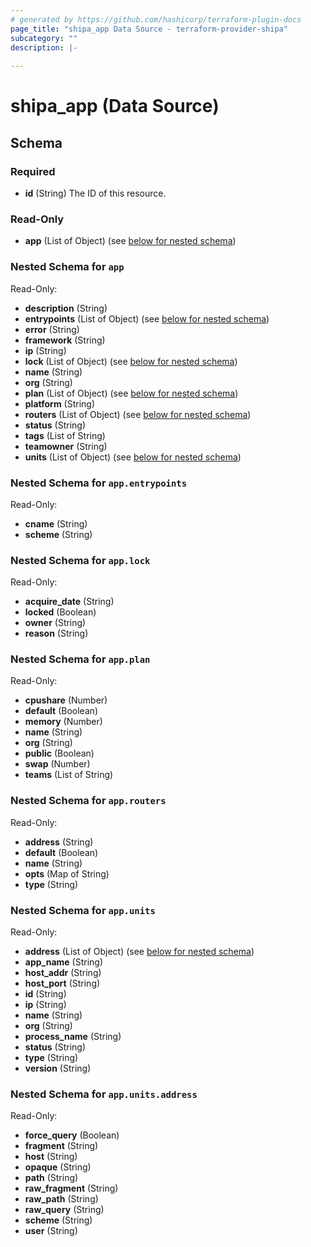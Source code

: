 ```yaml
---
# generated by https://github.com/hashicorp/terraform-plugin-docs
page_title: "shipa_app Data Source - terraform-provider-shipa"
subcategory: ""
description: |-
  
---
```


# shipa_app (Data Source)





<!-- schema generated by tfplugindocs -->
## Schema

### Required

- **id** (String) The ID of this resource.

### Read-Only

- **app** (List of Object) (see [below for nested schema](#nestedatt--app))

<a id="nestedatt--app"></a>
### Nested Schema for `app`

Read-Only:

- **description** (String)
- **entrypoints** (List of Object) (see [below for nested schema](#nestedobjatt--app--entrypoints))
- **error** (String)
- **framework** (String)
- **ip** (String)
- **lock** (List of Object) (see [below for nested schema](#nestedobjatt--app--lock))
- **name** (String)
- **org** (String)
- **plan** (List of Object) (see [below for nested schema](#nestedobjatt--app--plan))
- **platform** (String)
- **routers** (List of Object) (see [below for nested schema](#nestedobjatt--app--routers))
- **status** (String)
- **tags** (List of String)
- **teamowner** (String)
- **units** (List of Object) (see [below for nested schema](#nestedobjatt--app--units))

<a id="nestedobjatt--app--entrypoints"></a>
### Nested Schema for `app.entrypoints`

Read-Only:

- **cname** (String)
- **scheme** (String)


<a id="nestedobjatt--app--lock"></a>
### Nested Schema for `app.lock`

Read-Only:

- **acquire_date** (String)
- **locked** (Boolean)
- **owner** (String)
- **reason** (String)


<a id="nestedobjatt--app--plan"></a>
### Nested Schema for `app.plan`

Read-Only:

- **cpushare** (Number)
- **default** (Boolean)
- **memory** (Number)
- **name** (String)
- **org** (String)
- **public** (Boolean)
- **swap** (Number)
- **teams** (List of String)


<a id="nestedobjatt--app--routers"></a>
### Nested Schema for `app.routers`

Read-Only:

- **address** (String)
- **default** (Boolean)
- **name** (String)
- **opts** (Map of String)
- **type** (String)


<a id="nestedobjatt--app--units"></a>
### Nested Schema for `app.units`

Read-Only:

- **address** (List of Object) (see [below for nested schema](#nestedobjatt--app--units--address))
- **app_name** (String)
- **host_addr** (String)
- **host_port** (String)
- **id** (String)
- **ip** (String)
- **name** (String)
- **org** (String)
- **process_name** (String)
- **status** (String)
- **type** (String)
- **version** (String)

<a id="nestedobjatt--app--units--address"></a>
### Nested Schema for `app.units.address`

Read-Only:

- **force_query** (Boolean)
- **fragment** (String)
- **host** (String)
- **opaque** (String)
- **path** (String)
- **raw_fragment** (String)
- **raw_path** (String)
- **raw_query** (String)
- **scheme** (String)
- **user** (String)


